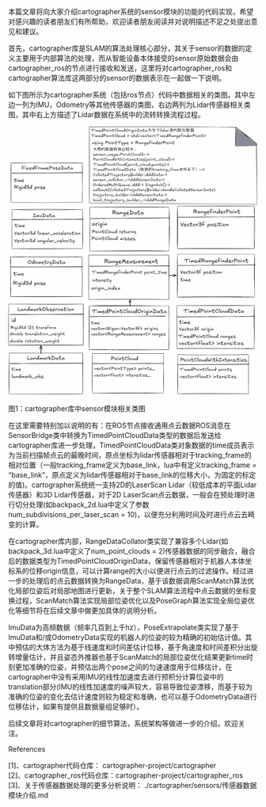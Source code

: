 本篇文章将向大家介绍cartographer系统的sensor模块的功能的代码实现，希望对感兴趣的读者朋友们有所帮助，欢迎读者朋友阅读并对说明描述不足之处提出意见和建议。

首先，cartographer库是SLAM的算法处理核心部分，其关于sensor的数据的定义主要用于内部算法的处理，而从智能设备本体接受的sensor原始数据会由cartographer_ros的节点进行接收和发送，这里将对cartographer_ros和cartographer算法库这两部分的sensor的数据表示在一起做一下说明。

如下图所示为cartographer系统（包括ros节点）代码中数据相关的类图。其中左边一列为IMU，Odometry等其他传感器的类图，右边两列为Lidar传感器相关类图，其中右上方描述了Lidar数据在系统中的流转转换流程过程。

![cartographer库中sensor模块相关类图](./figures/sensors_class_diagram.png)

图1：cartographer库中sensor模块相关类图

在这里需要特别加以说明的有：在ROS节点接收通用点云数据ROS消息在SensorBridge类中转换为TimedPointCloudData类型的数据后发送给cartographer库进一步处理，TimedPointCloudData类对象数据的time成员表示为当前扫描帧点云的最晚时间，原点坐标为lidar传感器相对于tracking_frame的相对位置（一般tracking_frame定义为base_link，lua中有定义tracking_frame = “base_link”，原点定义为lidar传感器相对于base_link的位移大小，为固定的标定的值)。cartographer系统统一支持2D的LaserScan Lidar（较低成本的平面Lidar传感器）和3D Lidar传感器，对于2D LaserScan点云数据，一般会在预处理时进行切分处理(如backpack_2d.lua中定义了参数num_subdivisions_per_laser_scan = 10)，以便充分利用时间及时进行点云去畸变的计算。

在cartographer库内部，RangeDataCollator类实现了兼容多个Lidar(如backpack_3d.lua中定义了num_point_clouds = 2)传感器数据的同步融合，融合后的数据类型为TimedPointCloudOriginData，保留传感器相对于机器人本体坐标系的位移origin信息，可以计算range的大小以便进行点云的过滤操作。经过进一步的处理后的点云数据转换为RangeData，基于该数据调用ScanMatch算法优化局部位姿后对局部地图进行更新，关于整个SLAM算法流程中点云数据的坐标变换过程，ScanMatch算法实现局部位姿优化以及PoseGraph算法实现全局位姿优化等细节将在后续文章中做更加具体的说明分析。

ImuData为高频数据（频率几百到上千hz），PoseExtrapolate类实现了基于ImuData和/或OdometryData实现的机器人的位姿的较为精确的初始估计值。其中预估的大体方法为基于线速度和时间差估计位移，基于角速度和时间差积分出旋转增量估计，并且姿态外推器也基于ScanMatch的局部位姿优化结果更新time时刻更加准确的位姿，并预估出两个pose之间的匀速速度用于位移估计，在cartographer中没有采用IMU的线性加速度去进行预积分计算位姿中的translation部分(IMU的线性加速度的噪声较大，容易导致位姿漂移，而基于较为准确的位姿的变化去估计速度则较为稳定和准确，也可以基于OdometryData进行位移估计，如果有提供且数据量组足够时）。

后续文章将对cartographer的细节算法，系统架构等做进一步的介绍，欢迎关注。

References

[1]、cartographer代码仓库： cartographer-project/cartographer  
[2]、cartographer_ros代码仓库：cartographer-project/cartographer_ros  
[3]、关于传感器数据处理的更多分析说明： ./cartographer/sensors/传感器数据模块介绍.md  
